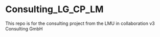 # Consulting_LG_CP_LM
This repo is for the consulting project from the LMU in collaboration v3 Consulting GmbH
